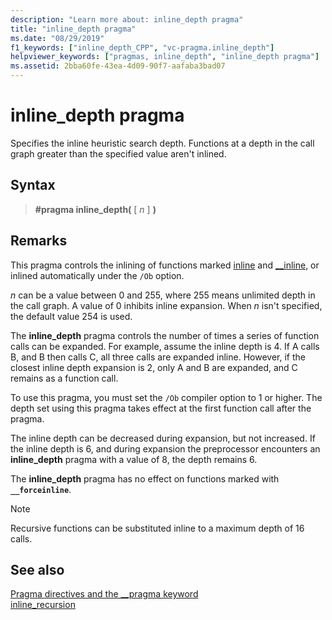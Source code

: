 ```yaml
---
description: "Learn more about: inline_depth pragma"
title: "inline_depth pragma"
ms.date: "08/29/2019"
f1_keywords: ["inline_depth_CPP", "vc-pragma.inline_depth"]
helpviewer_keywords: ["pragmas, inline_depth", "inline_depth pragma"]
ms.assetid: 2bba60fe-43ea-4d09-90f7-aafaba3bad07
---
```

# inline_depth pragma

Specifies the inline heuristic search depth. Functions at a depth in the call graph greater than the specified value aren't inlined.

## Syntax

> **#pragma inline_depth(** [ *n* ] **)**

## Remarks

This pragma controls the inlining of functions marked [inline](../cpp/inline-functions-cpp.md) and [__inline](../cpp/inline-functions-cpp.md), or inlined automatically under the `/Ob` option.

*n* can be a value between 0 and 255, where 255 means unlimited depth in the call graph. A value of 0 inhibits inline expansion. When *n* isn't specified, the default value 254 is used.

The **inline_depth** pragma controls the number of times a series of function calls can be expanded. For example, assume the inline depth is 4. If A calls B, and B then calls C, all three calls are expanded inline. However, if the closest inline depth expansion is 2, only A and B are expanded, and C remains as a function call.

To use this pragma, you must set the `/Ob` compiler option to 1 or higher. The depth set using this pragma takes effect at the first function call after the pragma.

The inline depth can be decreased during expansion, but not increased. If the inline depth is 6, and during expansion the preprocessor encounters an **inline_depth** pragma with a value of 8, the depth remains 6.

The **inline_depth** pragma has no effect on functions marked with **`__forceinline`**.

> [!NOTE]
> Recursive functions can be substituted inline to a maximum depth of 16 calls.

## See also

[Pragma directives and the __pragma keyword](../preprocessor/pragma-directives-and-the-pragma-keyword.md)\
[inline_recursion](../preprocessor/inline-recursion.md)
